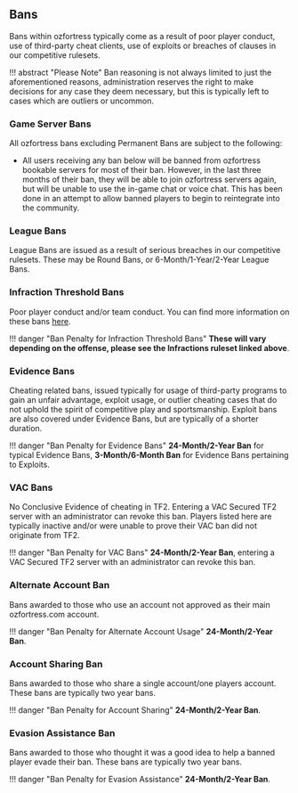 ## Bans
Bans within ozfortress typically come as a result of poor player conduct, use of third-party cheat clients, use of exploits or breaches of clauses in our competitive rulesets. 

!!! abstract "Please Note"
    Ban reasoning is not always limited to just the aforementioned reasons, administration reserves the right to make decisions for any case they deem necessary, but this is typically left to cases which are outliers or uncommon.

### Game Server Bans
All ozfortress bans excluding Permanent Bans are subject to the following:

- All users receiving any ban below will be banned from ozfortress bookable servers for most of their ban. However, in the last three months of their ban, they will be able to join ozfortress servers again, but will be unable to use the in-game chat or voice chat. This has been done in an attempt to allow banned players to begin to reintegrate into the community.

### League Bans
League Bans are issued as a result of serious breaches in our competitive rulesets. These may be Round Bans, or 6-Month/1-Year/2-Year League Bans.

### Infraction Threshold Bans

Poor player conduct and/or team conduct. You can find more information on these bans [here](../../rules/infractions/).

!!! danger "Ban Penalty for Infraction Threshold Bans"
    **These will vary depending on the offense, please see the Infractions ruleset linked above**.

### Evidence Bans
Cheating related bans, issued typically for usage of third-party programs to gain an unfair advantage, exploit usage, or outlier cheating cases that do not uphold the spirit of competitive play and sportsmanship. Exploit bans are also covered under Evidence Bans, but are typically of a shorter duration.

!!! danger "Ban Penalty for Evidence Bans"
    **24-Month/2-Year Ban** for typical Evidence Bans, **3-Month/6-Month Ban** for Evidence Bans pertaining to Exploits.

### VAC Bans

No Conclusive Evidence of cheating in TF2. Entering a VAC Secured TF2 server with an administrator can revoke this ban. Players listed here are typically inactive and/or were unable to prove their VAC ban did not originate from TF2.

!!! danger "Ban Penalty for VAC Bans"
    **24-Month/2-Year Ban**, entering a VAC Secured TF2 server with an administrator can revoke this ban.

### Alternate Account Ban
Bans awarded to those who use an account not approved as their main ozfortress.com account.

!!! danger "Ban Penalty for Alternate Account Usage"
    **24-Month/2-Year Ban**.

### Account Sharing Ban
Bans awarded to those who share a single account/one players account. These bans are typically two year bans.

!!! danger "Ban Penalty for Account Sharing"
    **24-Month/2-Year Ban**.

### Evasion Assistance Ban
Bans awarded to those who thought it was a good idea to help a banned player evade their ban. These bans are typically two year bans.

!!! danger "Ban Penalty for Evasion Assistance"
    **24-Month/2-Year Ban**.